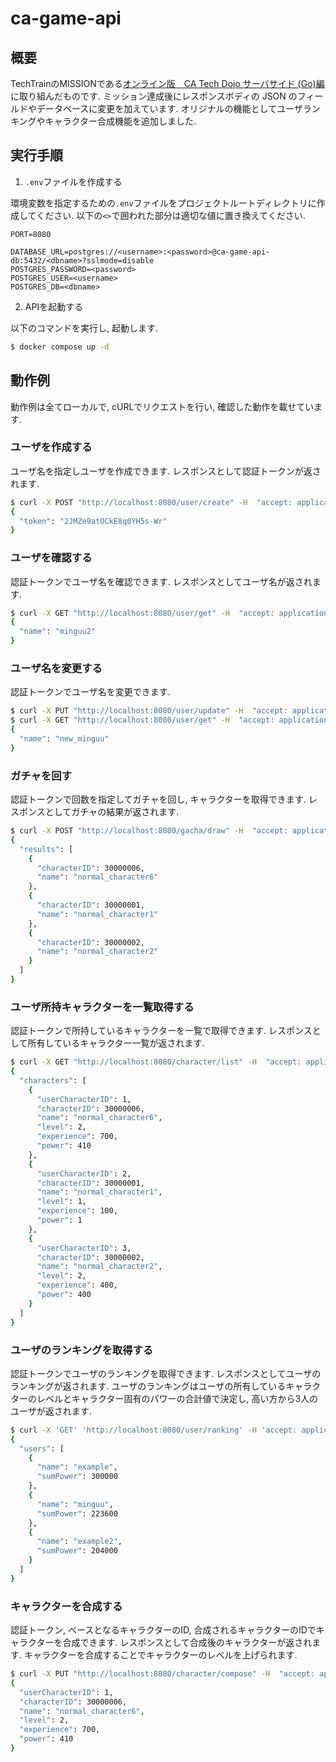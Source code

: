 # ca-game-api

## 概要

TechTrainのMISSIONである[オンライン版　CA Tech Dojo サーバサイド (Go)編](https://techbowl.co.jp/techtrain/missions/12)に取り組んだものです. 
ミッション達成後にレスポンスボディの JSON のフィールドやデータベースに変更を加えています. 
オリジナルの機能としてユーザランキングやキャラクター合成機能を追加しました. 

## 実行手順

1. `.env`ファイルを作成する

環境変数を指定するための`.env`ファイルをプロジェクトルートディレクトリに作成してください.
以下の`<>`で囲われた部分は適切な値に置き換えてください.

```env
PORT=8080

DATABASE_URL=postgres://<username>:<password>@ca-game-api-db:5432/<dbname>?sslmode=disable
POSTGRES_PASSWORD=<password>
POSTGRES_USER=<username>
POSTGRES_DB=<dbname>
```

2. APIを起動する

以下のコマンドを実行し, 起動します.

```bash
$ docker compose up -d
```

## 動作例

動作例は全てローカルで, cURLでリクエストを行い, 確認した動作を載せています.

### ユーザを作成する

ユーザ名を指定しユーザを作成できます.
レスポンスとして認証トークンが返されます.

```bash
$ curl -X POST "http://localhost:8080/user/create" -H  "accept: application/json" -H  "Content-Type: application/json" -d "{  \"name\": \"minguu\"}"
{
  "token": "2JMZe9atOCkE8q0YH5s-Wr"
}
```

### ユーザを確認する

認証トークンでユーザ名を確認できます.
レスポンスとしてユーザ名が返されます.

```bash
$ curl -X GET "http://localhost:8080/user/get" -H  "accept: application/json" -H  "x-token: 2JMZe9atOCkE8q0YH5s-Wr"
{
  "name": "minguu2"
}
```

### ユーザ名を変更する

認証トークンでユーザ名を変更できます.

```bash
$ curl -X PUT "http://localhost:8080/user/update" -H  "accept: application/json" -H  "x-token: 2JMZe9atOCkE8q0YH5s-Wr" -H  "Content-Type: application/json" -d "{  \"name\": \"new_minguu\"}"
$ curl -X GET "http://localhost:8080/user/get" -H  "accept: application/json" -H  "x-token: 2JMZe9atOCkE8q0YH5s-Wr" 
{
  "name": "new_minguu"
}
```

### ガチャを回す

認証トークンで回数を指定してガチャを回し, キャラクターを取得できます.
レスポンスとしてガチャの結果が返されます.

```bash
$ curl -X POST "http://localhost:8080/gacha/draw" -H  "accept: application/json" -H  "x-token: 2JMZe9atOCkE8q0YH5s-Wr" -H  "Content-Type: application/json" -d "{  \"times\": 3}"
{
  "results": [
    {
      "characterID": 30000006,
      "name": "normal_character6"
    },
    {
      "characterID": 30000001,
      "name": "normal_character1"
    },
    {
      "characterID": 30000002,
      "name": "normal_character2"
    }
  ]
}
```

### ユーザ所持キャラクターを一覧取得する

認証トークンで所持しているキャラクターを一覧で取得できます.
レスポンスとして所有しているキャラクター一覧が返されます.

```bash
$ curl -X GET "http://localhost:8080/character/list" -H  "accept: application/json" -H  "x-token: 2JMZe9atOCkE8q0YH5s-Wr"
{
  "characters": [
    {
      "userCharacterID": 1,
      "characterID": 30000006,
      "name": "normal_character6",
      "level": 2,
      "experience": 700,
      "power": 410
    },
    {
      "userCharacterID": 2,
      "characterID": 30000001,
      "name": "normal_character1",
      "level": 1,
      "experience": 100,
      "power": 1
    },
    {
      "userCharacterID": 3,
      "characterID": 30000002,
      "name": "normal_character2",
      "level": 2,
      "experience": 400,
      "power": 400
    }
  ]
}
```

### ユーザのランキングを取得する

認証トークンでユーザのランキングを取得できます.
レスポンスとしてユーザのランキングが返されます.
ユーザのランキングはユーザの所有しているキャラクターのレベルとキャラクター固有のパワーの合計値で決定し, 高い方から3人のユーザが返されます.

```bash
$ curl -X 'GET' 'http://localhost:8080/user/ranking' -H 'accept: application/json' -H 'x-token: 2JMZe9atOCkE8q0YH5s-Wr'                         
{
  "users": [
    {
      "name": "example",
      "sumPower": 300000
    },
    {
      "name": "minguu",
      "sumPower": 223600
    },
    {
      "name": "example2",
      "sumPower": 204000
    }
  ]
}
```

### キャラクターを合成する

認証トークン, ベースとなるキャラクターのID, 合成されるキャラクターのIDでキャラクターを合成できます. 
レスポンスとして合成後のキャラクターが返されます.
キャラクターを合成することでキャラクターのレベルを上げられます.

```bash
$ curl -X PUT "http://localhost:8080/character/compose" -H  "accept: application/json" -H  "x-token: 2JMZe9atOCkE8q0YH5s-Wr" -H  "Content-Type: application/json" -d "{  \"baseUserCharacterID\": 1,  \"materialUserCharacterID\": 2}"
{
  "userCharacterID": 1,
  "characterID": 30000006,
  "name": "normal_character6",
  "level": 2,
  "experience": 700,
  "power": 410
}
```